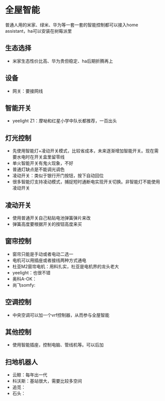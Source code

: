 # 全屋智能

普通人用的米家、绿米、华为等一套一套的智能控制都可以接入home assistant，ha可以安装在树莓派里

## 生态选择

* 米家生态性价比高、华为贵但稳定、ha后期折腾再上

## 设备

* 网关：要接网线

## 智能开关

* yeelight Z1：摩呦和红星小学中队长都推荐，一百出头

## 灯光控制

* 先使用智能灯+凌动开关模式，比较省成本，未来逐渐增加智能开关。现在需要水电时在开关盒里留零线
* 单火智能开关有鬼火现象，不好
* 普通灯缺点是不能调光调色
* 凌动开关：类似于银行开门按钮，按下自动回位
* 很多智能灯支持凌动模式，捕捉短时通断电实现开关切换。非智能灯不能使用凌动开关

## 凌动开关

* 使用普通开关自己粘贴电池弹簧弹片来改
* 弹簧高度要根据开关的按钮高度来买

## 窗帘控制

* 窗帘只能是手动或者电动二选一
* 电机可以用插座或者接线两种方式通电
* 杜亚M2窗帘电机：用料扎实，杜亚是电机界的龙头老大
* yeelight：也很不错
* 奥科A-OK：
* 尚飞somfy:

## 空调控制

* 中央空调可以加一个vrf控制器，从而参与全屋智能

## 其他控制

* 使用智能插座，控制电脑、管线机等。可以后加

## 扫地机器人

* 云鲸：每年出一代
* 科沃斯：基站很大，需要比较多空间
* 追觅：
* 石头：